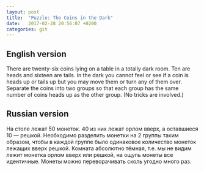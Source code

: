 ```yaml
---
layout: post
title:  "Puzzle: The Coins in the Dark"
date:   2017-02-28 20:56:07 +0200
categories: git
---
```


## English version

There are twenty-six coins lying on a table in a totally dark room. Ten are heads and sixteen are tails. In the dark you cannot feel or see if a coin is heads up or tails up but you may move them or turn any of them over. Separate the coins into two groups so that each group has the same number of coins heads up as the other group. (No tricks are involved.)


## Russian version

На столе лежат 50 монеток. 40 из них лежат орлом вверх, а оставшиеся 10 — решкой. Необходимо разделить монетки на 2 группы таким образом, чтобы в каждой группе было одинаковое количество монеток лежащих вверх решкой.
Комната абсолютно тёмная, т.е. мы не видим лежит монетка орлом вверх или решкой, на ощупь монеты все идентичные. Монеты можно переворачивать сколь угодно много раз.